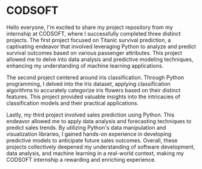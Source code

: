 # CODSOFT
Hello everyone, I'm excited to share my project repository from my internship at CODSOFT, where I successfully completed three distinct projects. The first project focused on Titanic survival prediction, a captivating endeavor that involved leveraging Python to analyze and predict survival outcomes based on various passenger attributes. This project allowed me to delve into data analysis and predictive modeling techniques, enhancing my understanding of machine learning applications.

The second project centered around iris classification. Through Python programming, I delved into the Iris dataset, applying classification algorithms to accurately categorize iris flowers based on their distinct features. This project provided valuable insights into the intricacies of classification models and their practical applications.

Lastly, my third project involved sales prediction using Python. This endeavor allowed me to apply data analysis and forecasting techniques to predict sales trends. By utilizing Python's data manipulation and visualization libraries, I gained hands-on experience in developing predictive models to anticipate future sales outcomes. Overall, these projects collectively deepened my understanding of software development, data analysis, and machine learning in a real-world context, making my CODSOFT internship a rewarding and enriching experience.
